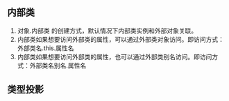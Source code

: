 






## 内部类

1. 对象.内部类 的创建方式，默认情况下内部类实例和外部对象关联。
2. 内部类如果想要访问外部类的属性，可以通过外部类对象访问。即访问方式：外部类名.this.属性名
3. 内部类如果想要访问外部类的属性，也可以通过外部类别名访问。即访问方式：外部类名别名.属性名



## 类型投影







